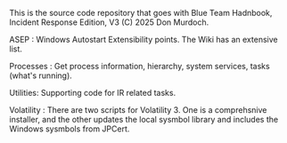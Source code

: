 This is the source code repository that goes with Blue Team Hadnbook, Incident Response Edition, V3 (C) 2025 Don Murdoch.

ASEP : Windows Autostart Extensibility points. The Wiki has an extensive list.

Processes : Get process information, hierarchy, system services, tasks (what's running).

Utilities: Supporting code for IR related tasks.

Volatility : There are two scripts for Volatility 3. One is a comprehsnive installer, and the other updates the local sysmbol library and includes the Windows sysmbols from JPCert.
